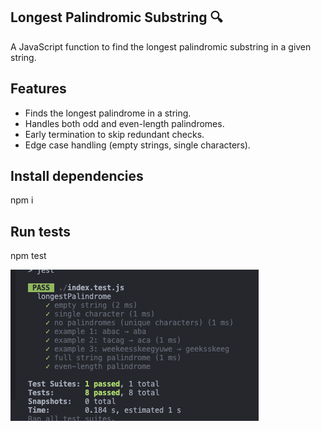 ## Longest Palindromic Substring 🔍

A JavaScript function to find the longest palindromic substring in a given string.

## Features

- Finds the longest palindrome in a string.
- Handles both odd and even-length palindromes.
- Early termination to skip redundant checks.
- Edge case handling (empty strings, single characters).

## Install dependencies

npm i

## Run tests

npm test

![result](images/test.png)
